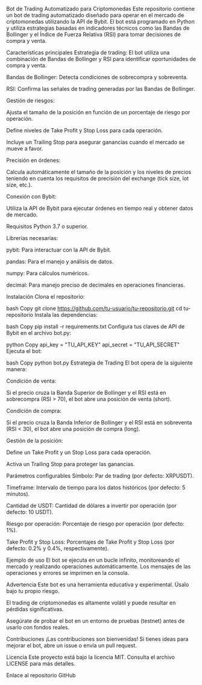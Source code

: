 Bot de Trading Automatizado para Criptomonedas
Este repositorio contiene un bot de trading automatizado diseñado para operar en el mercado de criptomonedas utilizando la API de Bybit. El bot está programado en Python y utiliza estrategias basadas en indicadores técnicos como las Bandas de Bollinger y el Índice de Fuerza Relativa (RSI) para tomar decisiones de compra y venta.

Características principales
Estrategia de trading: El bot utiliza una combinación de Bandas de Bollinger y RSI para identificar oportunidades de compra y venta.

Bandas de Bollinger: Detecta condiciones de sobrecompra y sobreventa.

RSI: Confirma las señales de trading generadas por las Bandas de Bollinger.

Gestión de riesgos:

Ajusta el tamaño de la posición en función de un porcentaje de riesgo por operación.

Define niveles de Take Profit y Stop Loss para cada operación.

Incluye un Trailing Stop para asegurar ganancias cuando el mercado se mueve a favor.

Precisión en órdenes:

Calcula automáticamente el tamaño de la posición y los niveles de precios teniendo en cuenta los requisitos de precisión del exchange (tick size, lot size, etc.).

Conexión con Bybit:

Utiliza la API de Bybit para ejecutar órdenes en tiempo real y obtener datos de mercado.

Requisitos
Python 3.7 o superior.

Librerías necesarias:

pybit: Para interactuar con la API de Bybit.

pandas: Para el manejo y análisis de datos.

numpy: Para cálculos numéricos.

decimal: Para manejo preciso de decimales en operaciones financieras.

Instalación
Clona el repositorio:

bash
Copy
git clone https://github.com/tu-usuario/tu-repositorio.git
cd tu-repositorio
Instala las dependencias:

bash
Copy
pip install -r requirements.txt
Configura tus claves de API de Bybit en el archivo bot.py:

python
Copy
api_key = "TU_API_KEY"
api_secret = "TU_API_SECRET"
Ejecuta el bot:

bash
Copy
python bot.py
Estrategia de Trading
El bot opera de la siguiente manera:

Condición de venta:

Si el precio cruza la Banda Superior de Bollinger y el RSI está en sobrecompra (RSI > 70), el bot abre una posición de venta (short).

Condición de compra:

Si el precio cruza la Banda Inferior de Bollinger y el RSI está en sobreventa (RSI < 30), el bot abre una posición de compra (long).

Gestión de la posición:

Define un Take Profit y un Stop Loss para cada operación.

Activa un Trailing Stop para proteger las ganancias.

Parámetros configurables
Símbolo: Par de trading (por defecto: XRPUSDT).

Timeframe: Intervalo de tiempo para los datos históricos (por defecto: 5 minutos).

Cantidad de USDT: Cantidad de dólares a invertir por operación (por defecto: 10 USDT).

Riesgo por operación: Porcentaje de riesgo por operación (por defecto: 1%).

Take Profit y Stop Loss: Porcentajes de Take Profit y Stop Loss (por defecto: 0.2% y 0.4%, respectivamente).

Ejemplo de uso
El bot se ejecuta en un bucle infinito, monitoreando el mercado y realizando operaciones automáticamente. Los mensajes de las operaciones y errores se imprimen en la consola.

Advertencia
Este bot es una herramienta educativa y experimental. Úsalo bajo tu propio riesgo.

El trading de criptomonedas es altamente volátil y puede resultar en pérdidas significativas.

Asegúrate de probar el bot en un entorno de pruebas (testnet) antes de usarlo con fondos reales.

Contribuciones
¡Las contribuciones son bienvenidas! Si tienes ideas para mejorar el bot, abre un issue o envía un pull request.

Licencia
Este proyecto está bajo la licencia MIT. Consulta el archivo LICENSE para más detalles.

Enlace al repositorio
GitHub
